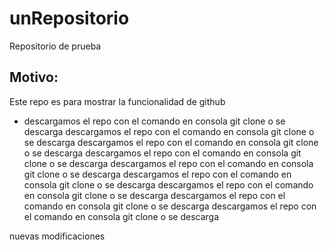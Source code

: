 # unRepositorio
Repositorio de prueba


## Motivo:
Este repo es para mostrar la funcionalidad de github

* descargamos el repo con el comando en consola git clone o se descarga
 descargamos el repo con el comando en consola git clone o se descarga descargamos el repo con el comando en consola git clone o se descarga
 descargamos el repo con el comando en consola git clone o se descarga descargamos el repo con el comando en consola git clone o se descarga
 descargamos el repo con el comando en consola git clone o se descarga descargamos el repo con el comando en consola git clone o se descarga
 descargamos el repo con el comando en consola git clone o se descarga descargamos el repo con el comando en consola git clone o se descarga

nuevas modificaciones